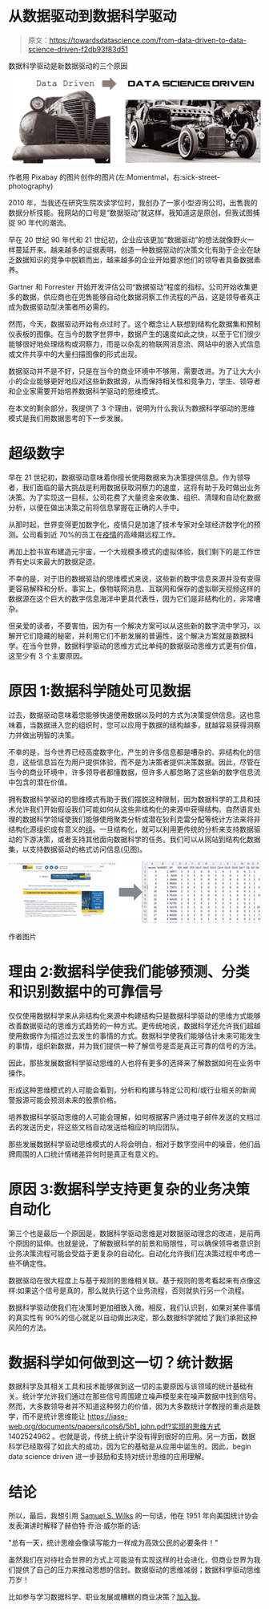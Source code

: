 # 从数据驱动到数据科学驱动

> 原文：<https://towardsdatascience.com/from-data-driven-to-data-science-driven-f2db93f83d51>

数据科学驱动是新数据驱动的三个原因

![](img/38e1bb9554bfb541dd13a50d84ba5c5c.png)

作者用 Pixabay 的图片创作的图片(左:Momentmal，右:sick-street-photography)

2010 年，当我还在研究生院攻读学位时，我创办了一家小型咨询公司，出售我的数据分析技能。我网站的口号是“数据驱动”就这样。我知道这是原创，但我试图捕捉 90 年代的潮流。

早在 20 世纪 90 年代和 21 世纪初，企业应该更加“数据驱动”的想法就像野火一样蔓延开来。越来越多的证据表明，创造一种数据驱动的决策文化有助于企业在缺乏数据知识的竞争中脱颖而出，越来越多的企业开始要求他们的领导者具备数据素养。

Gartner 和 Forrester 开始开发评估公司“数据驱动”程度的指标。公司开始收集更多的数据，供应商也在兜售能够自动化数据洞察工作流程的产品，这是领导者真正成为数据驱动型决策者所必需的。

然而，今天，数据驱动开始有点过时了。这个概念让人联想到结构化数据集和预制仪表板的图像。在当今的数字世界中，数据产生的速度如此之快，以至于它们很少能够很好地处理结构或洞察力，而是以杂乱的物联网消息流、网站中的嵌入式信息或文件共享中的大量扫描图像的形式出现。

数据驱动并不是不好，只是在当今的商业环境中不够用，需要改进。为了让大大小小的企业能够更好地应对这些新数据源，从而保持相关性和竞争力，学生、领导者和企业家需要开始培养数据科学驱动的思维模式。

在本文的剩余部分，我提供了 3 个理由，说明为什么我认为数据科学驱动的思维模式是我们用数据思考的下一步发展。

# **超级数字**

早在 21 世纪初，数据驱动意味着你擅长使用数据来为决策提供信息。作为领导者，我们面临的最大挑战是利用数据获取洞察力的速度，这将有助于及时做出业务决策。为了实现这一目标，公司花费了大量资金来收集、组织、清理和自动化数据分析，以便在做出决策之前将信息掌握在正确的人手中。

从那时起，世界变得更加数字化，疫情只是加速了技术专家对全球经济数字化的预测。公司看到近 70%的员工在[疫情](https://www.apollotechnical.com/statistics-on-remote-workers/)的高峰期远程工作。

再加上脸书宣布建造元宇宙，一个大规模多模式的虚拟体验，我们剩下的是工作世界有史以来最大的数据足迹。

不幸的是，对于旧的数据驱动的思维模式来说，这些新的数字信息来源并没有变得更容易解释和分析。事实上，像物联网消息、互联网和保存的虚拟聊天视频这样的数据源在这个巨大的数字信息海洋中更具代表性，因为它们是非结构化的，非常嘈杂。

但亲爱的读者，不要害怕，因为有一个解决方案可以从这些新的数字流中学习，以解开它们隐藏的秘密，并利用它们不断发展的普遍性，这个解决方案就是数据科学。在当今世界，数据科学驱动的思维方式比单纯的数据驱动思维方式更有价值，这至少有 3 个主要原因。

# **原因 1:数据科学随处可见数据**

过去，数据驱动意味着您能够快速使用数据以及时的方式为决策提供信息。这也意味着，当数据进入您的组织时，您可以应用于数据的结构越多，就越容易获得洞察力并做出明智的决策。

不幸的是，当今世界已经高度数字化，产生的许多信息都是嘈杂的、非结构化的信息，这些信息旨在为用户提供体验，而不是为决策者提供决策数据。因此，尽管在当今的商业环境中，许多领导者都懂数据，但许多人都忽略了这些新的数字信息流中包含的潜在价值。

拥有数据科学驱动的思维模式有助于我们摆脱这种限制，因为数据科学的工具和技术允许我们开始假设我们可能如何从这些非结构化的来源中获得结构。自然语言处理的数据科学领域使我们能够使用聚类分析或潜在狄利克雷分配等统计方法来将非结构化源组织成有意义的[组](https://highdemandskills.com/lda-clustering/)。一旦结构化，就可以利用更传统的分析来支持数据驱动的下游决策，或者支持其他面向数据科学的任务。我们可以从网站到结构化数据集，以支持数据驱动的格式访问信息(见图)。

![](img/da7e3b687476a40fbb163080169841c2.png)

作者图片

# **理由 2:数据科学使我们能够预测、分类和识别数据中的可靠信号**

仅仅使用数据科学来从非结构化来源中构建结构只是数据科学驱动的思维方式能够改善数据驱动的思维方式趋势的一种方式。更传统地说，数据科学还允许我们超越使用数据作为描述过去发生的事情的方式。数据科学使我们能够估计未来可能发生的事情，组织新数据，并为我们提供一种了解信号是否是真正可靠的信号的方法。

因此，那些发展数据科学驱动思维的人也将有更多的选择来了解数据如何在业务中操作。

形成这种思维模式的人可能会看到，分析和构建与特定公司和/或行业相关的新闻警报源可能会预测未来的股票价格。

培养数据科学驱动思维的人可能会理解，如何根据客户通过电子邮件发送的文档过去的发送历史，将这些文档自动发送给相应的响应团队。

那些发展数据科学驱动思维模式的人将会明白，相对于数字空间中的噪音，他们品牌周围的人口统计情绪差异何时是真正有意义的。

# **原因 3:数据科学支持更复杂的业务决策自动化**

第三个也是最后一个原因是，数据科学驱动思维是对数据驱动理念的改进，是前两个原因的延伸。也就是说，了解数据科学的前景和局限性，可以确保领导者意识到业务决策流程可能会受益于更复杂的自动化。自动化允许我们在决策过程中考虑一些不确定性。

数据驱动在很大程度上与基于规则的思维相关联。基于规则的思考看起来有点像这样:如果这个信号是真的，那么就执行这个业务流程，否则就执行另一个流程。

数据科学驱动使我们在决策时更加细致入微。相反，我们认识到，如果对某件事情的真实性有 90%的信心就足以自动做出决定，那么数据科学就给了我们承担这种风险的方法。

# **数据科学如何做到这一切？统计数据**

数据科学及其相关工具和技术能够做到这一切的主要原因与该领域的统计基础有关。统计学允许我们通过在那些信号周围建立噪声模型来在噪声数据中找到信号。然而，大多数领导者并不知道这种努力的价值，因为大多数统计学教授的重点是数学，而不是统计思维能让 https://iase-web.org/documents/papers/icots6/5b1_john.pdf?实现的思维方式 1402524962 。也就是说，传统上统计学没有得到很好的应用。另一方面，数据科学已经取得了如此大的成功，因为它的基础是从应用中诞生的。因此，begin data science driven 进一步鼓励和支持对统计思维的应用理解。

# 结论

所以，最后，我想引用 [Samuel S. Wilks](https://www.jstor.org/stable/2280089?refreqid=excelsior%3Aa975503897e32c8061090fcd4574cfa6) 的一句话，他在 1951 年向美国统计协会发表演讲时解释了赫伯特·乔治·威尔斯的话:

"总有一天，统计思维会像读写能力一样成为高效公民的必要条件！"

虽然我们在对待社会世界的方式上可能没有实现这样的社会进化，但商业世界为我们提供了自己的压力来推动思想的信封。数据驱动的思维减弱；数据科学驱动思维万岁！

比如参与学习数据科学、职业发展或糟糕的商业决策？[加入我](https://www.facebook.com/groups/thinkdatascience)。